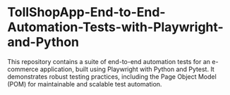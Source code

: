 # TollShopApp-End-to-End-Automation-Tests-with-Playwright-and-Python
This repository contains a suite of end-to-end automation tests for an e-commerce application, built using Playwright with Python and Pytest. It demonstrates robust testing practices, including the Page Object Model (POM) for maintainable and scalable test automation.
